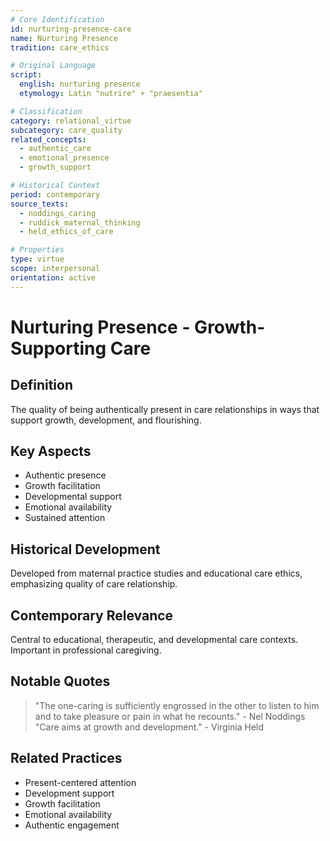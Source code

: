 ```yaml
---
# Core Identification
id: nurturing-presence-care
name: Nurturing Presence
tradition: care_ethics

# Original Language
script:
  english: nurturing presence
  etymology: Latin "nutrire" + "praesentia"

# Classification
category: relational_virtue
subcategory: care_quality
related_concepts:
  - authentic_care
  - emotional_presence
  - growth_support

# Historical Context
period: contemporary
source_texts:
  - noddings_caring
  - ruddick_maternal_thinking
  - held_ethics_of_care

# Properties
type: virtue
scope: interpersonal
orientation: active
---
```


# Nurturing Presence - Growth-Supporting Care

## Definition
The quality of being authentically present in care relationships in ways that support growth, development, and flourishing.

## Key Aspects
- Authentic presence
- Growth facilitation
- Developmental support
- Emotional availability
- Sustained attention

## Historical Development
Developed from maternal practice studies and educational care ethics, emphasizing quality of care relationship.

## Contemporary Relevance
Central to educational, therapeutic, and developmental care contexts. Important in professional caregiving.

## Notable Quotes
> "The one-caring is sufficiently engrossed in the other to listen to him and to take pleasure or pain in what he recounts." - Nel Noddings
> "Care aims at growth and development." - Virginia Held

## Related Practices
- Present-centered attention
- Development support
- Growth facilitation
- Emotional availability
- Authentic engagement